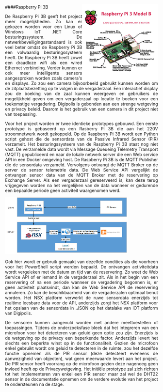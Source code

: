 ####Raspberry Pi 3B
<img src="images/rbpib3.jpg" alt="Raspberry Pi 3B" width="250" height="" align="right">
<p style="text-align: justify;">De Raspberry Pi 3B geeft het project meer mogelijkheden. Zo kan er gekozen worden voor een Linux of Windows IoT .NET Core besturingssysteem. De netwerkbeveiligingsstandaard is ook veel beter omdat de Raspberry Pi 3B een volwaardig besturingssysteem heeft. De Raspberry Pi 3B heeft zowel een draadloze wifi als een wired Ethernet verbinding. Verder kunnen er ook meer intelligente sensors aangesproken worden zoals camera's en displays. Zo zou een camera bijvoorbeeld gebruikt kunnen worden om de zitplaatsbezetting op te volgen in de vergaderzaal. Een interactief display zou de boeking van de zaal kunnen weergeven en gebruikers de mogelijkheid geven om een vergaderzaal op locatie te boeken voor een toekomstige vergadering. Digipolis is gebonden aan een strenge wetgeving en privacy beleid. Daarom is het gebruik van een camera in dit project niet van toepassing.</p>
<p style="text-align: justify;">Voor het project worden er twee identieke prototypes gebouwd. Een eerste prototype is gebaseerd op een Rasberry Pi 3B die aan het 220V stroomnetwerk wordt gekoppeld. Op de Raspberry Pi 3B wordt een Python script gehost die de sensordata van de Passive Infrared Sensor (PIR) verzamelt. Het besturingssysteem van de Raspberry Pi 3B staat nog niet vast. De verzamelde data wordt via Message Queueing Telemetry Transport (MQTT) gepubliceerd en naar de lokale netwerk server die een Web service API in een Docker omgeving host. De Raspberry Pi 3B is de MQTT Publisher die de sensordata verzameld. Vervolgens ontvangt de MQTT Broker op de server de sensor telemetrie data. De Web Service API vergelijkt de ontvangen sensor data van de MQTT Broker met de reservering op Exchange Server. Als een vergaderzaal gereserveerd is, kan deze terug vrijgegeven worden na het vergelijken van de data wanneer er gedurende een bepaalde periode geen activiteit waargenomen werd.</p>

![RASPBERRY Pi 3B EN PIR ARCHITECTUUR](images/architecturrbpi3b.png)

<p style="text-align: justify;">Ook hier wordt er gebruik gemaakt van dezelfde condities als die voorheen voor het PowerShell script werden bepaald. De ontvangen activiteitdata wordt vergeleken met de datum en tijd van de reservering. Zo weet de Web Service API of er iemand in de vergaderzaal zit. Als in het begin van een reservering of na een periode wanneer de vergadering begonnen is, er geen activiteit plaatsvindt, dan kan de Web Service API de reservering annuleren. Zo kan de beschikbaarheid van de vergaderzalen optimaal benut worden. Het NSX platform verwerkt de ruwe sensordata enerzijds tot realtime leesbare data voor de API, anderzijds zorgt het NSX platform voor het opslaan van de sensordata in .JSON op het datalake van iOT platform van Digipolis.</p>
<p style="text-align: justify;">De sensoren kunnen aangevuld worden met andere meettoestellen of toepassingen. Tijdens de onderzoeksfase bleek dat het integreren van een microfoon voor het detecteren van geluid geen optie zou zijn. Enerzijds is de wetgeving op de privacy een beperkende factor. Anderzijds levert het slechts een beperkte winst op in de functionaliteit. Gezien de microfoon enkel gebruikt wordt om geluid te detecteren in de ruimte, zou het dezelfde functie opnemen als de PIR sensor (deze detecteert eveneens de aanwezigheid van objecten), wat geen meerwaarde levert aan het project. De PIR sensor heeft voorrang op de microfoon gezien deze nagenoeg geen invloed heeft op de Privacywetgeving. Het initiële prototype zal zich richten tot het implementeren van enkel een PIR sensor maar zal wel de DHT22 sensor in de documentatie opnemen om de verdere evolutie van het project te ondersteunen na de stage.</p>